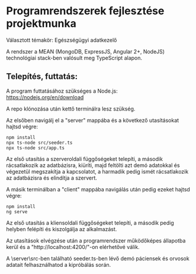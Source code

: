 # Programrendszerek fejlesztése projektmunka

Választott témakör: Egészségügyi adatkezelő

A rendszer a MEAN (MongoDB, ExpressJS, Angular 2+, NodeJS) technológiai stack-ben valósult meg TypeScript alapon.

## Telepítés, futtatás:

A program futtatásához szükséges a Node.js: https://nodejs.org/en/download

A repo klónozása után kettő terminálra lesz szükség.

Az elsőben navigálj el a "server" mappába és a következő utasításokat hajtsd végre:
```
npm install
npx ts-node src/seeder.ts
npx ts-node src/app.ts
```
Az első utasítás a szerveroldali függőségeket telepíti,
a második rácsatlakozik az adatbázisra, kiüríti, majd feltölti azt demó adatokkal és végezetül megszakítja a kapcsolatot,
a harmadik pedig ismét rácsatlakozik az adatbázisra és elindítja a szervert.

A másik terminálban a "client" mappába navigálás után pedig ezeket hajtsd végre:
```
npm install
ng serve
```
Az első utasítás a kliensoldali függőségeket telepíti, a második pedig helyben felépíti és kiszolgálja az alkalmazást.

Az utasítások elvégzése után a programrendszer működőképes állapotba kerül és a "http://localhost:4200/"-on elérhetővé válik.

A \server\src-ben található seeder.ts-ben lévő demó páciensek és orvosok adatait felhasználhatod a kipróbálás során.
